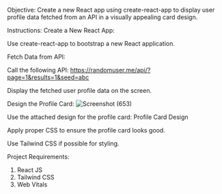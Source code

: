 Objective:
Create a new React app using create-react-app to display user profile data fetched from an API in a visually appealing card design.

Instructions:
Create a New React App:

Use create-react-app to bootstrap a new React application.

Fetch Data from API:

Call the following API: https://randomuser.me/api/?page=1&results=1&seed=abc

Display the fetched user profile data on the screen.

Design the Profile Card:
![Screenshot (653)](https://github.com/user-attachments/assets/93e83ba1-847b-4164-afe0-c9dff3a3c3e5)


Use the attached design for the profile card: Profile Card Design

Apply proper CSS to ensure the profile card looks good.

Use Tailwind CSS if possible for styling.

Project Requirements:
1. React JS
2. Tailwind CSS
3. Web Vitals



